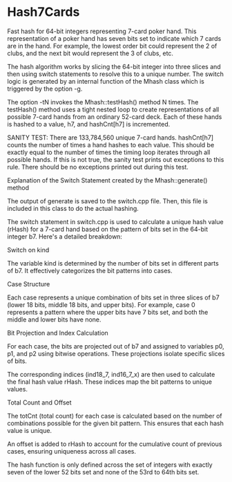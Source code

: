 # Hash7Cards

Fast hash for 64-bit integers representing 7-card poker hand. This representation of a poker hand has seven bits set to indicate which 7 cards are in the hand. For example, the lowest order bit could represent the 2 of clubs, and the next bit would represent the 3 of clubs, etc. 

The hash algorithm works by slicing the 64-bit integer into three slices and then using switch statements to resolve this to a unique number. The switch logic is generated by an internal function of the Mhash class which is triggered by the option -g.

The option -tN invokes the Mhash::testHash() method N times. The testHash() method uses a tight nested loop to create representations of all possible 7-card hands from an ordinary 52-card deck. Each of these hands is hashed to a value, h7, and hashCnt[h7] is incremented.

SANITY TEST: There are 133,784,560 unique 7-card hands. hashCnt[h7] counts the number of times a hand hashes to each value. This should be exactly equal to the number of times the timing loop iterates through all possible hands. If this is not true, the sanity test prints out exceptions to this rule. There should be no exceptions printed out during this test.

Explanation of the Switch Statement created by the Mhash::generate() method

The output of generate is saved to the switch.cpp file. Then, this file is included in this class to do the actual hashing.

The switch statement in switch.cpp is used to calculate a unique hash value (rHash) for a 7-card hand based on the pattern of bits set in the 64-bit integer b7. Here's a detailed breakdown:

Switch on kind

The variable kind is determined by the number of bits set in different parts of b7. It effectively categorizes the bit patterns into cases.

Case Structure

Each case represents a unique combination of bits set in three slices of b7 (lower 18 bits, middle 18 bits, and upper bits). For example, case 0 represents a pattern where the upper bits have 7 bits set, and both the middle and lower bits have none.

Bit Projection and Index Calculation

For each case, the bits are projected out of b7 and assigned to variables p0, p1, and p2 using bitwise operations. These projections isolate specific slices of bits.

The corresponding indices (ind18_7, ind16_7_x) are then used to calculate the final hash value rHash. These indices map the bit patterns to unique values.

Total Count and Offset

The totCnt (total count) for each case is calculated based on the number of combinations possible for the given bit pattern. This ensures that each hash value is unique.

An offset is added to rHash to account for the cumulative count of previous cases, ensuring uniqueness across all cases.

The hash function is only defined across the set of integers with exactly seven of the lower 52 bits set and none of the 53rd to 64th bits set.
